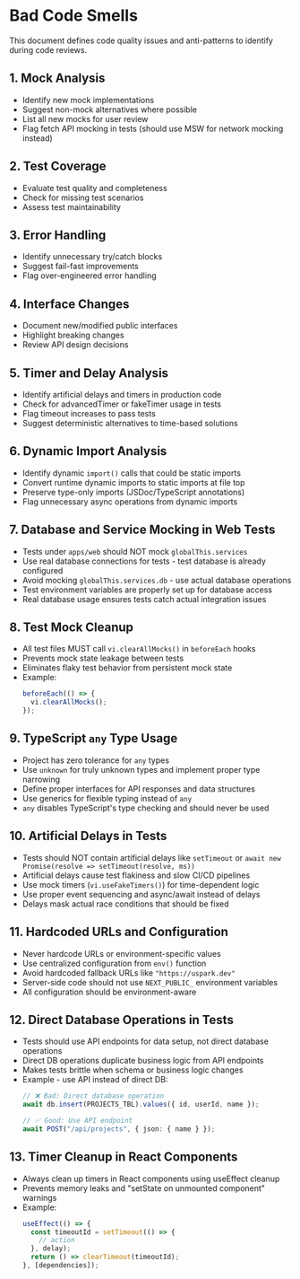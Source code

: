 # Bad Code Smells

This document defines code quality issues and anti-patterns to identify during code reviews.

## 1. Mock Analysis
- Identify new mock implementations
- Suggest non-mock alternatives where possible
- List all new mocks for user review
- Flag fetch API mocking in tests (should use MSW for network mocking instead)

## 2. Test Coverage
- Evaluate test quality and completeness
- Check for missing test scenarios
- Assess test maintainability

## 3. Error Handling
- Identify unnecessary try/catch blocks
- Suggest fail-fast improvements
- Flag over-engineered error handling

## 4. Interface Changes
- Document new/modified public interfaces
- Highlight breaking changes
- Review API design decisions

## 5. Timer and Delay Analysis
- Identify artificial delays and timers in production code
- Check for advancedTimer or fakeTimer usage in tests
- Flag timeout increases to pass tests
- Suggest deterministic alternatives to time-based solutions

## 6. Dynamic Import Analysis
- Identify dynamic `import()` calls that could be static imports
- Convert runtime dynamic imports to static imports at file top
- Preserve type-only imports (JSDoc/TypeScript annotations)
- Flag unnecessary async operations from dynamic imports

## 7. Database and Service Mocking in Web Tests
- Tests under `apps/web` should NOT mock `globalThis.services`
- Use real database connections for tests - test database is already configured
- Avoid mocking `globalThis.services.db` - use actual database operations
- Test environment variables are properly set up for database access
- Real database usage ensures tests catch actual integration issues

## 8. Test Mock Cleanup
- All test files MUST call `vi.clearAllMocks()` in `beforeEach` hooks
- Prevents mock state leakage between tests
- Eliminates flaky test behavior from persistent mock state
- Example:
  ```typescript
  beforeEach(() => {
    vi.clearAllMocks();
  });
  ```

## 9. TypeScript `any` Type Usage
- Project has zero tolerance for `any` types
- Use `unknown` for truly unknown types and implement proper type narrowing
- Define proper interfaces for API responses and data structures
- Use generics for flexible typing instead of `any`
- `any` disables TypeScript's type checking and should never be used

## 10. Artificial Delays in Tests
- Tests should NOT contain artificial delays like `setTimeout` or `await new Promise(resolve => setTimeout(resolve, ms))`
- Artificial delays cause test flakiness and slow CI/CD pipelines
- Use mock timers (`vi.useFakeTimers()`) for time-dependent logic
- Use proper event sequencing and async/await instead of delays
- Delays mask actual race conditions that should be fixed

## 11. Hardcoded URLs and Configuration
- Never hardcode URLs or environment-specific values
- Use centralized configuration from `env()` function
- Avoid hardcoded fallback URLs like `"https://uspark.dev"`
- Server-side code should not use `NEXT_PUBLIC_` environment variables
- All configuration should be environment-aware

## 12. Direct Database Operations in Tests
- Tests should use API endpoints for data setup, not direct database operations
- Direct DB operations duplicate business logic from API endpoints
- Makes tests brittle when schema or business logic changes
- Example - use API instead of direct DB:
  ```typescript
  // ❌ Bad: Direct database operation
  await db.insert(PROJECTS_TBL).values({ id, userId, name });

  // ✅ Good: Use API endpoint
  await POST("/api/projects", { json: { name } });
  ```

## 13. Timer Cleanup in React Components
- Always clean up timers in React components using useEffect cleanup
- Prevents memory leaks and "setState on unmounted component" warnings
- Example:
  ```typescript
  useEffect(() => {
    const timeoutId = setTimeout(() => {
      // action
    }, delay);
    return () => clearTimeout(timeoutId);
  }, [dependencies]);
  ```